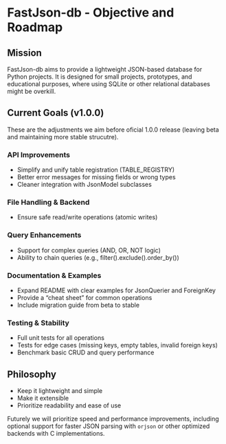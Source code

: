 # FastJson-db - Objective and Roadmap #

## Mission ##

FastJson-db aims to provide a lightweight JSON-based database for Python projects. It is designed for small projects, prototypes, and educational purposes, where using SQLite or other relational databases might be overkill.

## Current Goals (v1.0.0) ##

These are the adjustments we aim before oficial 1.0.0 release (leaving beta and maintaining more stable strucutre).

### API Improvements ###

- Simplify and unify table registration (TABLE_REGISTRY)
- Better error messages for missing fields or wrong types
- Cleaner integration with JsonModel subclasses

### File Handling & Backend ###

- Ensure safe read/write operations (atomic writes)

### Query Enhancements ###

- Support for complex queries (AND, OR, NOT logic)
- Ability to chain queries (e.g., filter().exclude().order_by())

### Documentation & Examples ###

- Expand README with clear examples for JsonQuerier and ForeignKey
- Provide a “cheat sheet” for common operations
- Include migration guide from beta to stable

### Testing & Stability ###

- Full unit tests for all operations
- Tests for edge cases (missing keys, empty tables, invalid foreign keys)
- Benchmark basic CRUD and query performance

## Philosophy ##

- Keep it lightweight and simple
- Make it extensible
- Prioritize readability and ease of use

Futurely we will prioritize speed and performance improvements, including optional support for faster JSON parsing with `orjson` or other optimized backends with C implementations.

